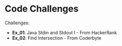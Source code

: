 # Code Challenges

Challenges:
 - **Ex_01**: Java Stdin and Stdout I - From HackerRank
 - **Ex_02**: Find Intersection - From Coderbyte
